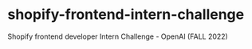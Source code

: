 # shopify-frontend-intern-challenge
Shopify frontend developer Intern Challenge - OpenAI (FALL 2022)
